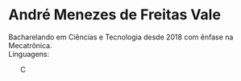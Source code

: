 # André Menezes de Freitas Vale

<div id="aprt">
  Bacharelando em Ciências e Tecnologia desde 2018 com ênfase na Mecatrônica.
</div>

<div id="lags">
  Linguagens:
  <ul>
    <l> C
  </ul
</div>

